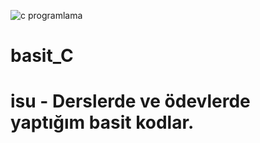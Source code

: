 ![c programlama](https://pisilog.com/wp-content/uploads/2019/02/c-programming-cover.png)
# basit_C
# isu - Derslerde ve ödevlerde yaptığım basit kodlar.
